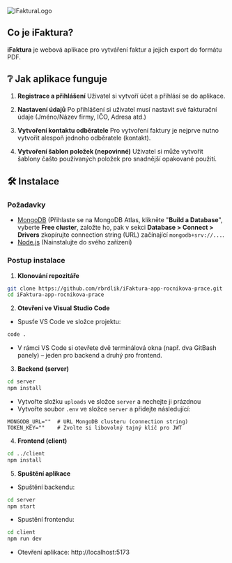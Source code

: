 ![IFakturaLogo](https://github.com/user-attachments/assets/a6411cb7-7bdb-4fa4-874b-b1492bbff7c3)

## Co je iFaktura?

**iFaktura** je webová aplikace pro vytváření faktur a jejich export do formátu PDF. 

## ❔ Jak aplikace funguje
1. **Registrace a přihlášení**
Uživatel si vytvoří účet a přihlásí se do aplikace. 

2. **Nastavení údajů**
Po přihlášení si uživatel musí nastavit své fakturační údaje (Jméno/Název firmy, IČO, Adresa atd.)

3. **Vytvoření kontaktu odběratele**
Pro vytvoření faktury je nejprve nutno vytvořit alespoň jednoho odběratele (kontakt).

4. **Vytvoření šablon položek (nepovinné)**
Uživatel si může vytvořit šablony čašto používaných položek pro snadnější opakované použití.

## 🛠️ Instalace

### Požadavky
- [MongoDB](https://www.mongodb.com/) (Přihlaste se na MongoDB Atlas, klikněte "**Build a Database**", vyberte **Free cluster**, založte ho, pak v sekci **Database > Connect > Drivers** zkopírujte connection string (URL) začínající `mongodb+srv://...`.
- [Node.js](https://nodejs.org/en) (Nainstalujte do svého zařízení)

### Postup instalace

1. **Klonování repozitáře**
```bash
git clone https://github.com/rbrdlik/iFaktura-app-rocnikova-prace.git
cd iFaktura-app-rocnikova-prace
```

2. **Otevření ve Visual Studio Code**
- Spusťe VS Code ve složce projektu:

```bash
code .
```
- V rámci VS Code si otevřete dvě terminálová okna (např. dva GitBash panely) – jeden pro backend a druhý pro frontend.

3. **Backend (server)**
```bash
cd server
npm install
```

- Vytvořte složku `uploads` ve složce `server` a nechejte ji prázdnou
- Vytvořte soubor `.env` ve složce `server` a přidejte následující:

```env
MONGODB_URL=""  # URL MongoDB clusteru (connection string)
TOKEN_KEY=""    # Zvolte si libovolný tajný klíč pro JWT
```

4. **Frontend (client)**

```bash
cd ../client
npm install
```

5. **Spuštění aplikace**

- Spuštění backendu:
```bash
cd server
npm start
```

- Spustění frontendu:
```bash
cd client
npm run dev
```

- Otevření aplikace: 
http://localhost:5173

